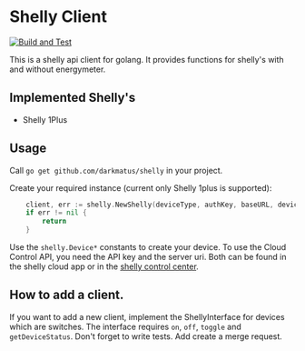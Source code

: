 # Shelly Client
[![Build and Test](https://github.com/darkmatus/shelly/actions/workflows/build.yml/badge.svg)](https://github.com/darkmatus/shelly/actions/workflows/build.yml)

This is a shelly api client for golang.
It provides functions for shelly's with and without energymeter.

## Implemented Shelly's

* Shelly 1Plus

## Usage
Call `go get github.com/darkmatus/shelly` in your project.

Create your required instance (current only Shelly 1plus is supported):

```go
    client, err := shelly.NewShelly(deviceType, authKey, baseURL, deviceID)
    if err != nil {
        return
    }
```
Use the `shelly.Device*` constants to create your device.
To use the Cloud Control API, you need the API key and the server uri.
Both can be found in the shelly cloud app or in the [shelly control center](https://control.shelly.cloud/).

## How to add a client.
If you want to add a new client, implement the ShellyInterface for devices which are switches. The interface requires
`on`, `off`, `toggle` and `getDeviceStatus`.
Don't forget to write tests. Add create a merge request.
